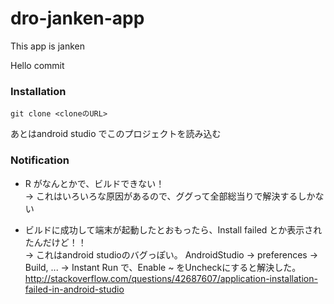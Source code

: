 # dro-janken-app
This app is janken

Hello commit

### Installation
```
git clone <cloneのURL>
```
あとはandroid studio でこのプロジェクトを読み込む

### Notification
* R がなんとかで、ビルドできない！  
 -> これはいろいろな原因があるので、ググって全部総当りで解決するしかない  

* ビルドに成功して端末が起動したとおもったら、Install failed とか表示されたんだけど！！  
 -> これはandroid studioのバグっぽい。 AndroidStudio -> preferences -> Build, ... -> Instant Run で、Enable ~ をUncheckにすると解決した。  
 http://stackoverflow.com/questions/42687607/application-installation-failed-in-android-studio
